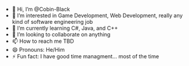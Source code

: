 - 👋 Hi, I’m @Cobin-Black
- 👀 I’m interested in Game Development, Web Development, really any kind of software engineering job
- 🌱 I’m currently learning C#, Java, and C++
- 💞️ I’m looking to collaborate on anything
- 📫 How to reach me TBD
- 😄 Pronouns: He/Him
- ⚡ Fun fact: I have good time managment... most of the time

<!---
Cobin-Black/Cobin-Black is a ✨ special ✨ repository because its `README.md` (this file) appears on your GitHub profile.
You can click the Preview link to take a look at your changes.
--->
